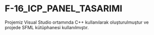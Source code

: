 # F-16_ICP_PANEL_TASARIMI
 Projemiz Visual Studio ortamında C++ kullanılarak oluşturulmuştur ve projede SFML kütüphanesi kullanılmıştır.
